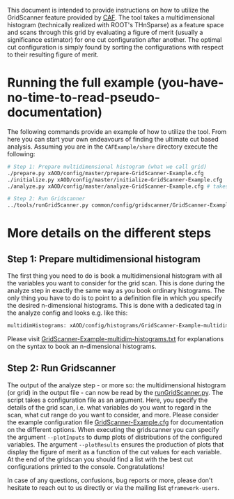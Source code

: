 This document is intended to provide instructions on how to utilize the GridScanner feature provided by [CAF](https://gitlab.cern.ch/atlas-caf/CAFCore). The tool takes a multidimensional histogram (technically realized with ROOT's THnSparse) as a feature space and scans through this grid by evaluating a figure of merit (usually a significance estimator) for one cut configuration after another. The optimal cut configuration is simply found by sorting the configurations with respect to their resulting figure of merit.

# Running the full example (you-have-no-time-to-read-pseudo-documentation)
The following commands provide an example of how to utilize the tool. From here you can start your own endeavours of finding the ultimate cut based analysis. Assuming you are in the `CAFExample/share` directory execute the following:

```bash
# Step 1: Prepare multidimensional histogram (what we call grid)
./prepare.py xAOD/config/master/prepare-GridScanner-Example.cfg
./initialize.py xAOD/config/master/initialize-GridScanner-Example.cfg
./analyze.py xAOD/config/master/analyze-GridScanner-Example.cfg # takes a while ~10min

# Step 2: Run Gridscanner
../tools/runGridScanner.py common/config/gridscanner/GridScanner-Example.cfg --plotInputs --plotResults
```

# More details on the different steps
## Step 1: Prepare multidimensional histogram
The first thing you need to do is book a multidimensional histogram with all the variables you want to consider for the grid scan. This is done during the analyze step in exactly the same way as you book ordinary histograms. The only thing you have to do is to point to a definition file in which you specify the desired n-dimensional histograms. This is done with a dedicated tag in the analyze config and looks e.g. like this:
```bash
multidimHistograms: xAOD/config/histograms/GridScanner-Example-multidim-histograms.txt
```
Please visit [GridScanner-Example-multidim-histograms.txt](https://gitlab.cern.ch/atlas-caf/CAFExample/blob/master/share/xAOD/config/histograms/GridScanner-Example-multidim-histograms.txt) for explanations on the syntax to book an n-dimensional histograms.

## Step 2: Run Gridscanner
The output of the analyze step - or more so: the multidimensional histogram (or grid) in the output file - can now be read by the [runGridScanner.py](https://gitlab.cern.ch/atlas-caf/CAFExample/blob/master/tools/runGridScanner.py). The script takes a configuration file as an argument. Here, you specify the details of the grid scan, i.e. what variables do you want to regard in the scan, what cut range do you want to consider, and more. Please consider the example configuration file [GridScanner-Example.cfg](https://gitlab.cern.ch/atlas-caf/CAFExample/blob/master/share/common/config/gridscanner/GridScanner-Example.cfg) for documentation on the different options. When executing the gridscanner you can specify the argument `--plotInputs` to dump plots of distributions of the configured variables. The argument `--plotResults` ensures the production of plots that display the figure of merit as a function of the cut values for each variable. At the end of the gridscan you should find a list with the best cut configurations printed to the console. Congratulations! 

In case of any questions, confusions, bug reports or more, please don't hesitate to reach out to us directly or via the mailing list `qframework-users`.
